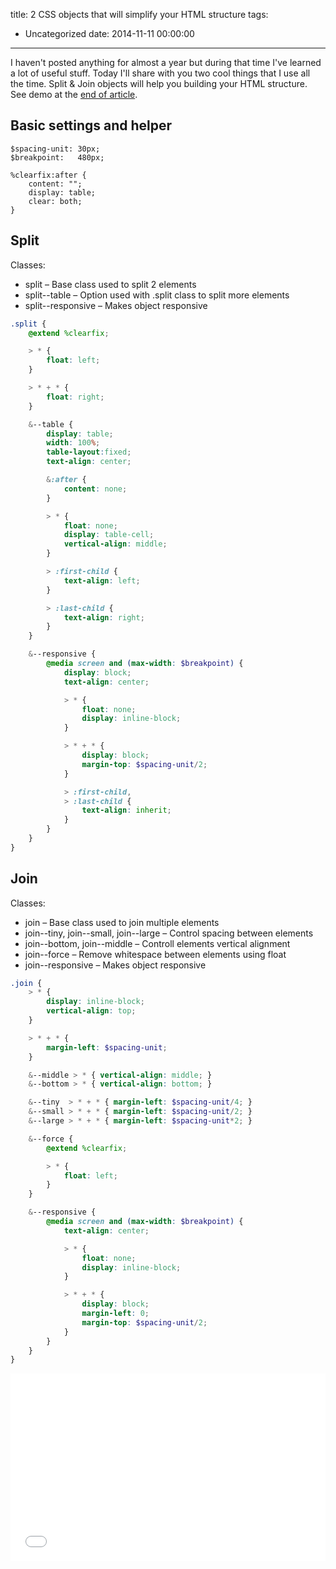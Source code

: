 title: 2 CSS objects that will simplify your HTML structure
tags:
  - Uncategorized
date: 2014-11-11 00:00:00
---

I haven't posted anything for almost a year but during that time I've learned  a lot of useful stuff. Today I'll share with you two cool things that I use all the time. Split & Join objects will help you building your HTML structure. See demo at the [end of article](#demo).

## Basic settings and helper

```
$spacing-unit: 30px;
$breakpoint:   480px;

%clearfix:after {
    content: "";
    display: table;
    clear: both;
}
```

## Split

Classes:

* split &#8211; Base class used to split 2 elements
* split&#45;-table &#8211; Option used with .split class to split more elements
* split&#45;-responsive &#8211; Makes object responsive

```scss
.split {
    @extend %clearfix;

    > * {
        float: left;
    }

    > * + * {
        float: right;
    }

    &--table {
        display: table;
        width: 100%;
        table-layout:fixed;
        text-align: center;

        &:after {
            content: none;
        }

        > * {
            float: none;
            display: table-cell;
            vertical-align: middle;
        }

        > :first-child {
            text-align: left;
        }

        > :last-child {
            text-align: right;
        }
    }

    &--responsive {
        @media screen and (max-width: $breakpoint) {
            display: block;
            text-align: center;

            > * {
                float: none;
                display: inline-block;
            }

            > * + * {
                display: block;
                margin-top: $spacing-unit/2;
            }

            > :first-child,
            > :last-child {
                text-align: inherit;
            }
        }
    }
}
```

## Join

Classes:

*   join &#8211; Base class used to join multiple elements
*   join&#45;-tiny, join&#45;-small, join&#45;-large &#8211; Control spacing between elements
*   join&#45;-bottom, join&#45;-middle &#8211; Controll elements vertical alignment
*   join&#45;-force &#8211; Remove whitespace between elements using float
*   join&#45;-responsive &#8211; Makes object responsive

```scss
.join {
    > * {
        display: inline-block;
        vertical-align: top;
    }

    > * + * {
        margin-left: $spacing-unit;
    }

    &--middle > * { vertical-align: middle; }
    &--bottom > * { vertical-align: bottom; }

    &--tiny  > * + * { margin-left: $spacing-unit/4; }
    &--small > * + * { margin-left: $spacing-unit/2; }
    &--large > * + * { margin-left: $spacing-unit*2; }

    &--force {
        @extend %clearfix;

        > * {
            float: left;
        }
    }

    &--responsive {
        @media screen and (max-width: $breakpoint) {
            text-align: center;

            > * {
                float: none;
                display: inline-block;
            }

            > * + * {
                display: block;
                margin-left: 0;
                margin-top: $spacing-unit/2;
            }
        }
    }
}
```

<iframe width="100%" height="300" src="//jsfiddle.net/0fj0nmwp/1/embedded/result,html,css" allowfullscreen="allowfullscreen" frameborder="0"></iframe>
